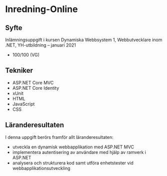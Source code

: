 # Inredning-Online
## Syfte 
Inlämningsuppgift i kursen Dynamiska Webbsystem 1, Webbutvecklare inom .NET, YH-utbildning – januari 2021
* 100/100 (VG)
## Tekniker
* ASP.NET Core MVC 
* ASP.NET Core Identity
* xUnit
* HTML
* JavaScript
* CSS
## Läranderesultaten
I denna uppgift berörs framför allt läranderesultaten:
* utveckla en dynamisk webbapplikation med ASP.NET MVC
* implementera autentisering av användare med hjälp av ramverk i ASP.NET 
* analysera och strukturera kod samt utföra enhetstester vid webbapplikationsutveckling 

